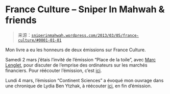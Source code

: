 <!--yml

category: 未分类

date: 2024-05-18 14:28:12

-->

# France Culture – Sniper In Mahwah & friends

> 来源：[`sniperinmahwah.wordpress.com/2013/03/05/france-culture/#0001-01-01`](https://sniperinmahwah.wordpress.com/2013/03/05/france-culture/#0001-01-01)

Mon livre a eu les honneurs de deux émissions sur France Culture.

Samedi 2 mars j’étais l’invité de l’émission “Place de la toile”, avec [Marc Lenglet](http://fr.linkedin.com/in/lenglet), pour discuter de l’emprise des ordinateurs sur les marchés financiers. Pour réécouter l’émission, c’est [ici](http://www.franceculture.fr/emission-place-de-la-toile-comment-les-ordinateurs-ont-pris-possession-des-marches-financiers-2013-0).

Lundi 4 mars, l’émission “Continent Sciences” a évoqué mon ouvrage dans une chronique de Lydia Ben Ytzhak, à réécouter [ici](http://www.franceculture.fr/player/reecouter?play=4585557), en fin d’émission.
